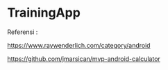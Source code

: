 # TrainingApp

Referensi :

https://www.raywenderlich.com/category/android

https://github.com/jmarsican/mvp-android-calculator
